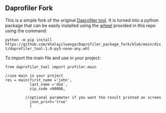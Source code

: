 ## Daprofiler Fork

This is a simple fork of the original [Daprofiler tool](https://github.com/daprofiler/DaProfiler).
It is turned into a python package that can be easily installed using the [wheel](https://github.com/khalayilwanga/Daprofiler_package_fork/blob/main/dist/daprofiler_tool-1.0-py3-none-any.whl) provided in this repo using the command:

`python -m pip install https://github.com/khalayilwanga/Daprofiler_package_fork/blob/main/dist/daprofiler_tool-1.0-py3-none-any.whl `

To import the main file and use in your project:

```
from daprofiler_tool import profiler.main

//use main in your project
res = main(first_name ='john',
           last_name ='doe',
           zip_code =90006,

         //optional parameter if you want the result printed on screen
           json_print='true'
           )

```
